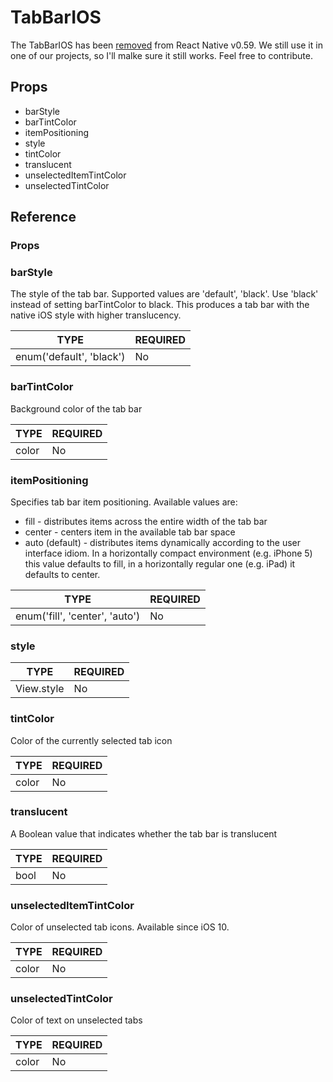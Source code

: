 # TabBarIOS

The TabBarIOS has been [removed](https://github.com/react-native-community/releases/blob/master/CHANGELOG.md#ios-specific-10) from React Native v0.59. We still use it in one of our projects, so I'll malke sure it still works. Feel free to contribute.

## Props

* barStyle
* barTintColor
* itemPositioning
* style
* tintColor
* translucent
* unselectedItemTintColor
* unselectedTintColor

## Reference
### Props

### barStyle

The style of the tab bar. Supported values are 'default', 'black'. Use 'black' instead of setting barTintColor to black. This produces a tab bar with the native iOS style with higher translucency.

| TYPE          | REQUIRED      |
| ------------- |-------------|
| enum('default', 'black') | No |

### barTintColor

Background color of the tab bar

| TYPE          | REQUIRED      |
| ------------- |-------------|
| color | No |

### itemPositioning

Specifies tab bar item positioning. Available values are:

* fill - distributes items across the entire width of the tab bar
* center - centers item in the available tab bar space
* auto (default) - distributes items dynamically according to the user interface idiom. In a horizontally compact environment (e.g. iPhone 5) this value defaults to fill, in a horizontally regular one (e.g. iPad) it defaults to center.

| TYPE          | REQUIRED      |
| ------------- |-------------|
| enum('fill', 'center', 'auto') | No |

### style

| TYPE          | REQUIRED      |
| ------------- |-------------|
| View.style | No |

### tintColor

Color of the currently selected tab icon

| TYPE          | REQUIRED      |
| ------------- |-------------|
| color | No |

### translucent

A Boolean value that indicates whether the tab bar is translucent

| TYPE          | REQUIRED      |
| ------------- |-------------|
| bool | No |

### unselectedItemTintColor

Color of unselected tab icons. Available since iOS 10.

| TYPE          | REQUIRED      |
| ------------- |-------------|
| color | No |

### unselectedTintColor

Color of text on unselected tabs

| TYPE          | REQUIRED      |
| ------------- |-------------|
| color | No |
